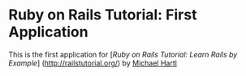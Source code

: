 # Ruby on Rails Tutorial: First Application

This is the first application for
[*Ruby on Rails Tutorial: Learn Rails by Example*] (http://railstutorial.org/)
by [Michael Hartl](http://michaelhartl.com)
